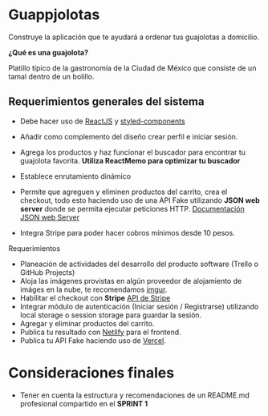 
# Guappjolotas

Construye la aplicación que te ayudará a ordenar tus guajolotas a domicilio.

**¿Qué es una guajolota?**

Platillo típico de la gastronomía de la Ciudad de México que consiste de un tamal dentro de un bolillo.

## Requerimientos generales del sistema

- Debe hacer uso de [ReactJS](https://es.reactjs.org/) y [styled-components](https://styled-components.com/)

- Añadir como complemento del diseño crear perfil e iniciar sesión.

- Agrega los productos y haz funcionar el buscador para encontrar tu guajolota favorita. 
**Utiliza ReactMemo para optimizar tu buscador**

- Establece enrutamiento dinámico

- Permite que agreguen y eliminen productos del carrito, crea el checkout, todo esto haciendo uso de una API Fake utilizando **JSON web server** donde se permita ejecutar peticiones HTTP.
[Documentación JSON web Server](https://github.com/typicode/json-server)

- Integra Stripe para poder hacer cobros mínimos desde 10 pesos.

Requerimientos

- Planeación de actividades del desarrollo del producto software (Trello o GitHub Projects)
- Aloja las imágenes provistas en algún proveedor de alojamiento de imáges en la nube, te recomendamos [imgur](https://imgur.com/).
- Habilitar el checkout con **Stripe** [API de Stripe](https://stripe.com/docs/api)
- Integrar módulo de autenticación (Iniciar sesión / Registrarse) utilizando local storage o session storage para guardar la sesión.
- Agregar y eliminar productos del carrito.
- Publica tu resultado con [Netlify](https://www.netlify.com/) para el frontend.
- Publica tu API Fake haciendo uso de [Vercel](https://vercel.com/).


# Consideraciones finales

- Tener en cuenta la estructura y recomendaciones de un README.md profesional compartido en el **SPRINT 1**